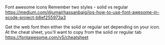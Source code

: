 
Font awesome icons
Remember two styles - solid vs regular
https://medium.com/@umairhassanbaig/ios-how-to-use-font-awesome-in-xcode-project-b8ef255973a3

Get the web font then either the solid or regular set depending on your icon. At the cheat sheet, you'll want to copy from the solid or regular tab
https://fontawesome.com/v5/cheatsheet

